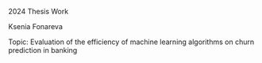 2024 Thesis Work 

Ksenia Fonareva

Topic: Evaluation of the efficiency of machine learning algorithms on churn prediction in banking
